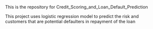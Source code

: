 This is the repository for Credit_Scoring_and_Loan_Default_Prediction

This project uses logistic regression model to predict the risk and customers that are potential defaulters in repayment of the loan
